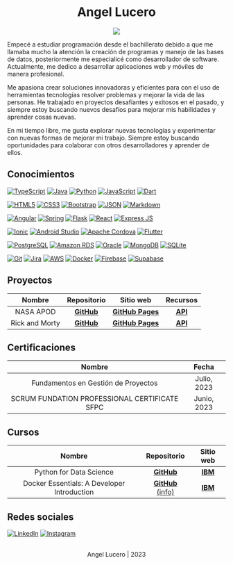 <p align="center">
  <h1 align="center">Angel Lucero</h1>
</p>

<p align="center">
  <img src="https://readme-typing-svg.demolab.com?font=BlinkMacSystemFont&weight=200&size=14&duration=4000&pause=1500&color=1B77F0&center=true&vCenter=true&width=244&height=24&lines=Desarrollador+de+software">
</p>

Empecé a estudiar programación desde el bachillerato debido a que me llamaba mucho la atención la creación de programas y manejo de las bases de datos, posteriormente me especialicé como desarrollador de software. Actualmente, me dedico a desarrollar aplicaciones web y móviles de manera profesional.

Me apasiona crear soluciones innovadoras y eficientes para con el uso de herramientas tecnologías resolver problemas y mejorar la vida de las personas. He trabajado en proyectos desafiantes y exitosos en el pasado, y siempre estoy buscando nuevos desafíos para mejorar mis habilidades y aprender cosas nuevas.

En mi tiempo libre, me gusta explorar nuevas tecnologías y experimentar con nuevas formas de mejorar mi trabajo. Siempre estoy buscando oportunidades para colaborar con otros desarrolladores y aprender de ellos.



## Conocimientos

[![TypeScript](https://img.shields.io/badge/TypeScript-black?style=for-the-badge&logo=TypeScript&logoColor=white&labelColor=3178C6)]()
[![Java](https://img.shields.io/badge/Java-black?style=for-the-badge&logo=CoffeeScript&logoColor=white&labelColor=9E1841)]()
[![Python](https://img.shields.io/badge/Python-black?style=for-the-badge&logo=Python&logoColor=white&labelColor=3776AB)]()
[![JavaScript](https://img.shields.io/badge/JavaScript-black?style=for-the-badge&logo=JavaScript&logoColor=white&labelColor=FBBA00)]()
[![Dart](https://img.shields.io/badge/Dart-black?style=for-the-badge&logo=Dart&logoColor=white&labelColor=0175C2)]()

[![HTML5](https://img.shields.io/badge/html_5-black?style=for-the-badge&logo=html5&logoColor=white&labelColor=E34F26)]()
[![CSS3](https://img.shields.io/badge/css_3-black?style=for-the-badge&logo=css3&logoColor=white&labelColor=1572B6)]()
[![Bootstrap](https://img.shields.io/badge/Bootstrap-black?style=for-the-badge&logo=bootstrap&logoColor=white&labelColor=7952B3)]()
[![JSON](https://img.shields.io/badge/JSON-black?style=for-the-badge&logo=JSON&logoColor=white&labelColor=363636)]()
[![Markdown](https://img.shields.io/badge/Markdown-black?style=for-the-badge&logo=Markdown&logoColor=white&labelColor=000000)]()

[![Angular](https://img.shields.io/badge/Angular-black?style=for-the-badge&logo=Angular&logoColor=white&labelColor=DD0031)]()
[![Spring](https://img.shields.io/badge/Spring-black?style=for-the-badge&logo=spring&logoColor=white&labelColor=6DB33F)]()
[![Flask](https://img.shields.io/badge/Flask-black?style=for-the-badge&logo=Flask&logoColor=white&labelColor=363636)]()
[![React](https://img.shields.io/badge/React-black?style=for-the-badge&logo=React&logoColor=white&labelColor=61DAFB)]()
[![Express JS](https://img.shields.io/badge/Express_JS-black?style=for-the-badge&logo=Express&logoColor=white&labelColor=3E4348)]()

[![Ionic](https://img.shields.io/badge/Ionic-black?style=for-the-badge&logo=Ionic&logoColor=white&labelColor=3880FF)]()
[![Android Studio](https://img.shields.io/badge/Android%20Studio-black?style=for-the-badge&logo=AndroidStudio&logoColor=white&labelColor=3DDC84)]()
[![Apache Cordova](https://img.shields.io/badge/Apache_Cordova-black?style=for-the-badge&logo=ApacheCordova&logoColor=white&labelColor=151515)]()
[![Flutter](https://img.shields.io/badge/Flutter-black?style=for-the-badge&logo=Flutter&logoColor=white&labelColor=02569B)]()

[![PostgreSQL](https://img.shields.io/badge/PostgreSQL-black?style=for-the-badge&logo=PostgreSQL&logoColor=white&labelColor=4169E1)]()
[![Amazon RDS](https://img.shields.io/badge/RDS-black?style=for-the-badge&logo=amazonrds&logoColor=white&labelColor=527FFF)]()
[![Oracle](https://img.shields.io/badge/Oracle-black?style=for-the-badge&logo=Oracle&logoColor=white&labelColor=F80000)]()
[![MongoDB](https://img.shields.io/badge/MongoDB-black?style=for-the-badge&logo=MongoDB&logoColor=white&labelColor=47A248)]()
[![SQLite](https://img.shields.io/badge/SQLite-black?style=for-the-badge&logo=SQLite&logoColor=white&labelColor=003B57)]()

[![Git](https://img.shields.io/badge/Git-black?style=for-the-badge&logo=Git&logoColor=white&labelColor=F05032)]()
[![Jira](https://img.shields.io/badge/Jira-black?style=for-the-badge&logo=JiraSoftware&logoColor=white&labelColor=0052CC)]()
[![AWS](https://img.shields.io/badge/AWS-black?style=for-the-badge&logo=amazonaws&logoColor=white&labelColor=FF9900)]()
[![Docker](https://img.shields.io/badge/Docker-black?style=for-the-badge&logo=Docker&logoColor=white&labelColor=2496ED)]()
[![Firebase](https://img.shields.io/badge/Firebase-black?style=for-the-badge&logo=Firebase&logoColor=white&labelColor=FFCA28)]()
[![Supabase](https://img.shields.io/badge/Supabase-black?style=for-the-badge&logo=Supabase&logoColor=white&labelColor=3FCF8E)]()



## Proyectos

| Nombre                | Repositorio                                                | Sitio web                                                        | Recursos                                          |
| :-------------------: | :--------------------------------------------------------: | :--------------------------------------------------------------: | :-----------------------------------------------: |
| NASA APOD             | [**GitHub**](https://github.com/angelluce/NASA)            | [**GitHub Pages**](https://angelluce.github.io/NASA/)            | [**API**](https://api.nasa.gov/)                  |
| Rick and Morty        | [**GitHub**](https://github.com/angelluce/RickAndMorty)    | [**GitHub Pages**](https://angelluce.github.io/RickAndMorty/)    | [**API**](https://rickandmortyapi.com/)           |



## Certificaciones

| Nombre                                        | Fecha       |
| :-------------------------------------------: | :---------: |
| Fundamentos en Gestión de Proyectos           | Julio, 2023 |
| SCRUM FUNDATION PROFESSIONAL CERTIFICATE SFPC | Junio, 2023 |



## Cursos

| Nombre                          | Repositorio                                                  | Sitio web                                                                    |
| :-----------------------------: | :----------------------------------------------------------: | :--------------------------------------------------------------------------: |
| Python for Data Science  | [**GitHub**](https://github.com/angelluce/python-for-data-science) | [**IBM**](https://cognitiveclass.ai/courses/python-for-data-science) | 
| Docker Essentials: A Developer Introduction  | [**GitHub** (info) ](https://github.com/angelluce/docker-essentials) | [**IBM**](https://cognitiveclass.ai/courses/docker-essentials) | 



## Redes sociales

[![LinkedIn](https://img.shields.io/badge/LinkedIn-black?style=for-the-badge&logo=LinkedIn&logoColor=white&labelColor=0A66C2)](https://www.linkedin.com/in/angellucero/)
[![Instagram](https://img.shields.io/badge/Instagram-black?style=for-the-badge&logo=Instagram&logoColor=white&labelColor=E4405F)](https://www.instagram.com/angel.lu24/)



</br>

<div align="center">Angel Lucero | 2023</div>
